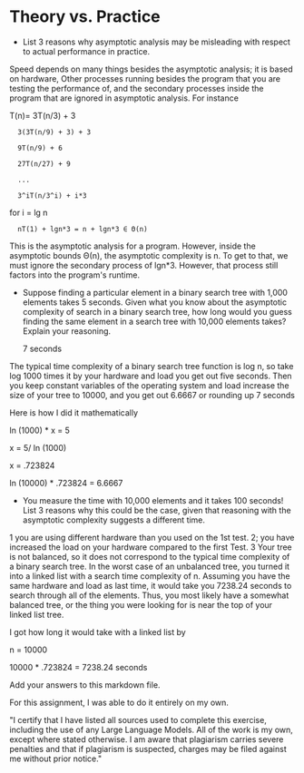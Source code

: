 # Theory vs. Practice

- List 3 reasons why asymptotic analysis may be misleading with respect to
  actual performance in practice.

Speed depends on many things besides the asymptotic analysis; it is based on hardware,  Other processes running besides the program that you are testing the performance of, and the secondary processes inside the program that are ignored in asymptotic analysis. For instance

T(n)= 3T(n/3) + 3

      3(3T(n/9) + 3) + 3
      
      9T(n/9) + 6
      
      27T(n/27) + 9
      
      ...
      
      3^iT(n/3^i) + i*3
    
for i = lg n

      nT(1) + lgn*3 = n + lgn*3 ∈ Θ(n)


This is the asymptotic analysis for a program. However, inside the asymptotic bounds Θ(n), the asymptotic complexity is n. To get to that, we must ignore the secondary process of lgn*3. However, that process still factors into the program's runtime.

- Suppose finding a particular element in a binary search tree with 1,000
  elements takes 5 seconds. Given what you know about the asymptotic complexity
  of search in a binary search tree, how long would you guess finding the same
  element in a search tree with 10,000 elements takes? Explain your reasoning.

  7 seconds

The typical time complexity of a binary search tree function is log n, so take log 1000 times it by your hardware and load you get out five seconds. Then you keep constant variables of the operating system and load increase the size of your tree to 10000, and you get out 6.6667 or rounding up 7 seconds

Here is how I did it mathematically

ln (1000) * x = 5 

x = 5/  ln (1000)

x = .723824

ln (10000) *  .723824 = 6.6667


- You measure the time with 10,000 elements and it takes 100 seconds! List 3
  reasons why this could be the case, given that reasoning with the asymptotic
  complexity suggests a different time.

1 you are using different hardware than you used on the 1st test. 2; you have increased the load on your hardware compared to the first Test.
3 Your tree is not balanced, so it does not correspond to the typical time complexity of a binary search tree. In the worst case of an unbalanced tree, you turned it into a linked list with a search time complexity of n. Assuming you have the same hardware and load as last time, it would take you 7238.24 seconds to search through all of the elements. Thus, you most likely have a somewhat balanced tree, or the thing you were looking for is near the top of your linked list tree.

I got how long it would take with a linked list by

n = 10000

10000 * .723824  = 7238.24 seconds


Add your answers to this markdown file.

For this assignment, I was able to do it entirely on my own.

"I certify that I have listed all sources used to complete this exercise, including the use of any Large Language Models. All of the work is my own, except where stated otherwise. I am aware that plagiarism carries severe penalties and that if plagiarism is suspected, charges may be filed against me without prior notice."
